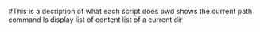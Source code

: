 #This is a decription of what each script does
pwd shows the current path
command ls display list of content list of a current dir

